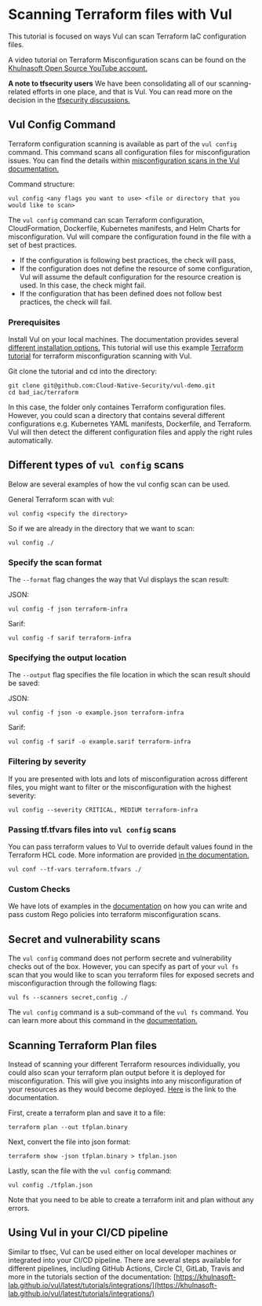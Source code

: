 # Scanning Terraform files with Vul

This tutorial is focused on ways Vul can scan Terraform IaC configuration files. 

A video tutorial on Terraform Misconfiguration scans can be found on the [Khulnasoft Open Source YouTube account.](https://youtu.be/BWp5JLXkbBc)

**A note to tfsecurity users** 
We have been consolidating all of our scanning-related efforts in one place, and that is Vul. You can read more on the decision in the [tfsecurity discussions.](https://github.com/khulnasoft-lab/tfsecurity/discussions/1994)

## Vul Config Command 

Terraform configuration scanning is available as part of the `vul config` command. This command scans all configuration files for misconfiguration issues. You can find the details within [misconfiguration scans in the Vul documentation.](https://khulnasoft-lab.github.io/vul/latest/docs/misconfiguration/scanning/) 

Command structure: 
``` 
vul config <any flags you want to use> <file or directory that you would like to scan> 
``` 

The `vul config` command can scan Terraform configuration, CloudFormation, Dockerfile, Kubernetes manifests, and Helm Charts for misconfiguration. Vul will compare the configuration found in the file with a set of best practices.  

- If the configuration is following best practices, the check will pass,  
- If the configuration does not define the resource of some configuration, Vul will assume the default configuration for the resource creation is used. In this case, the check might fail.
- If the configuration that has been defined does not follow best practices, the check will fail.  

### Prerequisites 
Install Vul on your local machines. The documentation provides several [different installation options.](https://khulnasoft-lab.github.io/vul/latest/getting-started/installation/) 
This tutorial will use this example [Terraform tutorial](https://github.com/Cloud-Native-Security/vul-demo/tree/main/bad_iac/terraform) for terraform misconfiguration scanning with Vul. 

Git clone the tutorial and cd into the directory: 
``` 
git clone git@github.com:Cloud-Native-Security/vul-demo.git
cd bad_iac/terraform
``` 
In this case, the folder only containes Terraform configuration files. However, you could scan a directory that contains several different configurations e.g. Kubernetes YAML manifests, Dockerfile, and Terraform. Vul will then detect the different configuration files and apply the right rules automatically. 

## Different types of `vul config` scans 

Below are several examples of how the vul config scan can be used. 

General Terraform scan with vul: 
``` 
vul config <specify the directory> 
``` 

So if we are already in the directory that we want to scan: 
``` 
vul config ./ 
``` 
### Specify the scan format 
The `--format` flag changes the way that Vul displays the scan result: 

JSON: 
```
vul config -f json terraform-infra 
``` 

Sarif: 
``` 
vul config -f sarif terraform-infra 
``` 

### Specifying the output location 

The `--output` flag specifies the file location in which the scan result should be saved: 

JSON: 
``` 
vul config -f json -o example.json terraform-infra 
``` 

Sarif: 
``` 
vul config -f sarif -o example.sarif terraform-infra 
``` 

### Filtering by severity 

If you are presented with lots and lots of misconfiguration across different files, you might want to filter or the misconfiguration with the highest severity: 

``` 
vul config --severity CRITICAL, MEDIUM terraform-infra 
``` 

### Passing tf.tfvars files into `vul config` scans 

You can pass terraform values to Vul to override default values found in the Terraform HCL code. More information are provided [in the documentation.](https://khulnasoft-lab.github.io/vul/latest/docs/misconfiguration/options/values/) 

``` 
vul conf --tf-vars terraform.tfvars ./
``` 
### Custom Checks 

We have lots of examples in the [documentation](https://khulnasoft-lab.github.io/vul/latest/docs/misconfiguration/custom/) on how you can write and pass custom Rego policies into terraform misconfiguration scans. 

## Secret and vulnerability scans

The `vul config` command does not perform secrete and vulnerability checks out of the box. However, you can specify as part of your `vul fs` scan that you would like to scan you terraform files for exposed secrets and misconfiguraction through the following flags: 

```
vul fs --scanners secret,config ./
```

The `vul config` command is a sub-command of the `vul fs` command. You can learn more about this command in the [documentation.](https://khulnasoft-lab.github.io/vul/latest/docs/target/filesystem/) 

## Scanning Terraform Plan files

Instead of scanning your different Terraform resources individually, you could also scan your terraform plan output before it is deployed for misconfiguration. This will give you insights into any misconfiguration of your resources as they would become deployed. [Here](https://khulnasoft-lab.github.io/vul/latest/docs/scanner/misconfiguration/custom/examples/#terraform-plan) is the link to the documentation.

First, create a terraform plan and save it to a file:
```
terraform plan --out tfplan.binary
```

Next, convert the file into json format:
```
terraform show -json tfplan.binary > tfplan.json
```

Lastly, scan the file with the `vul config` command:
```
vul config ./tfplan.json
```

Note that you need to be able to create a terraform init and plan without any errors. 

## Using Vul in your CI/CD pipeline 
Similar to tfsec, Vul can be used either on local developer machines or integrated into your CI/CD pipeline. There are several steps available for different pipelines, including GitHub Actions, Circle CI, GitLab, Travis and more in the tutorials section of the documentation: [https://khulnasoft-lab.github.io/vul/latest/tutorials/integrations/](https://khulnasoft-lab.github.io/vul/latest/tutorials/integrations/) 

 